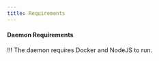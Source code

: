 ```yaml
---
title: Requirements
---
```


#### Daemon Requirements

!!! The daemon requires Docker and NodeJS to run.